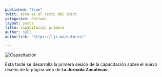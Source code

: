 ```yaml
---
published: "true"
twitt: éste es el texto del twitt
categories: Portada
layout: posts
title: Capacitación primera
author: null
authorlink: "https://ljz.mx/autores/"

---
```


![Capacitación](http://i.imgur.com/4BpM8DVm.jpg)

Esta tarde se desarrolla la primera sesión de la capacitación sobre el nuevo diseño de la pàgina web de **La Jornada Zacatecas**. 
